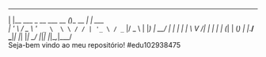  _                            _           _       
| |__   ___ _ __ ___   __   _(_)_ __   __| | ___  
| '_ \ / _ \ '_ ` _ \  \ \ / / | '_ \ / _` |/ _ \ 
| |_) |  __/ | | | | |  \ V /| | | | | (_| | (_) |
|_.__/ \___|_| |_| |_|   \_/ |_|_| |_|\__,_|\___/                
Seja-bem vindo ao meu repositório!
#edu102938475
